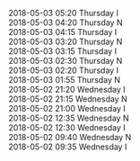 2018-05-03 05:20 Thursday  I  
2018-05-03 04:20 Thursday  N  
2018-05-03 04:15 Thursday  I  
2018-05-03 03:20 Thursday  N  
2018-05-03 03:15 Thursday  I  
2018-05-03 02:30 Thursday  N  
2018-05-03 02:20 Thursday  I  
2018-05-03 01:55 Thursday  N  
2018-05-02 21:20 Wednesday  I  
2018-05-02 21:15 Wednesday  N  
2018-05-02 21:00 Wednesday  I  
2018-05-02 12:35 Wednesday  N  
2018-05-02 12:30 Wednesday  I  
2018-05-02 09:40 Wednesday  N  
2018-05-02 09:35 Wednesday  I  
